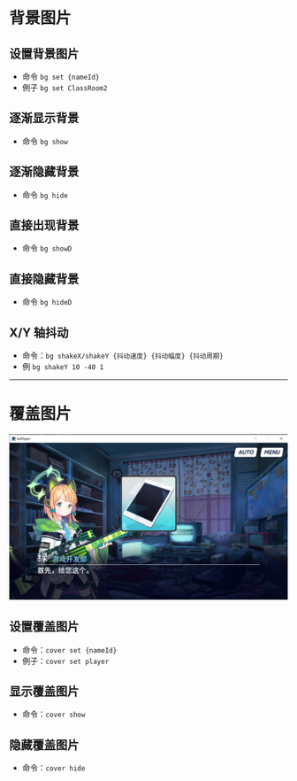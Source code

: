 # 背景图片

## 设置背景图片

- 命令 `bg set {nameId}`
- 例子 `bg set ClassRoom2`

## 逐渐显示背景

- 命令 `bg show`

## 逐渐隐藏背景

- 命令 `bg hide`

## 直接出现背景

- 命令 `bg showD`

## 直接隐藏背景

- 命令 `bg hideD`

## X/Y 轴抖动

- 命令：`bg shakeX/shakeY {抖动速度} {抖动幅度} {抖动周期}`
- 例 `bg shakeY 10 -40 1`

---

# 覆盖图片

![Cover](./Image/Cover.png)

## 设置覆盖图片

- 命令：`cover set {nameId}`
- 例子：`cover set player`

## 显示覆盖图片

- 命令：`cover show`

## 隐藏覆盖图片

- 命令：`cover hide`
